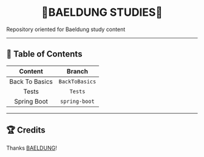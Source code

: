 <div name="top-readme" align=center>
  <h1>🍃BAELDUNG STUDIES🍃</h1>
</div>

Repository oriented for Baeldung study content

---

## 📌 Table of Contents

| Content | Branch |
| :---: | :---: |
| Back To Basics | `BackToBasics` |
| Tests | `Tests` |
| Spring Boot | `spring-boot` |

---

## 🏆 Credits

Thanks [BAELDUNG](https://www.baeldung.com/)!
